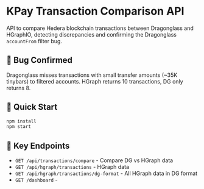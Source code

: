 # KPay Transaction Comparison API

API to compare Hedera blockchain transactions between Dragonglass and HGraphIO, detecting discrepancies and confirming the Dragonglass `accountFrom` filter bug.

## 🐛 Bug Confirmed

Dragonglass misses transactions with small transfer amounts (~35K tinybars) to filtered accounts. HGraph returns 10 transactions, DG only returns 8.

## 🚀 Quick Start

```bash
npm install
npm start
```

## 📡 Key Endpoints

- `GET /api/transactions/compare` - Compare DG vs HGraph data
- `GET /api/hgraph/transactions` - HGraph data
- `GET /api/hgraph/transactions/dg-format` - All HGraph data in DG format
- `GET /dashboard` -
